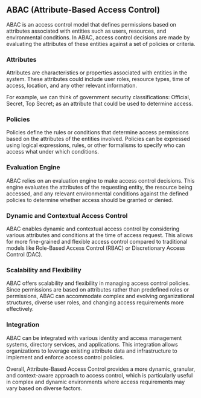 ## ABAC (Attribute-Based Access Control)
ABAC is an access control model that defines permissions based on attributes associated with entities such as users, resources, and environmental conditions.
In ABAC, access control decisions are made by evaluating the attributes of these entities against a set of policies or criteria.

### Attributes
Attributes are characteristics or properties associated with entities in the system.
These attributes could include user roles, resource types, time of access, location, and any other relevant information.

For example, we can think of government security classifications: Official, Secret, Top Secret; as an attribute that
could be used to determine access.

### Policies
Policies define the rules or conditions that determine access permissions based on the attributes of the entities involved.
Policies can be expressed using logical expressions, rules, or other formalisms to specify who can access what under which conditions.

### Evaluation Engine
ABAC relies on an evaluation engine to make access control decisions.
This engine evaluates the attributes of the requesting entity, the resource being accessed, and any relevant environmental conditions against the defined policies to determine whether access should be granted or denied.

### Dynamic and Contextual Access Control
ABAC enables dynamic and contextual access control by considering various
attributes and conditions at the time of access request. This allows for more fine-grained and flexible access control compared to traditional models like Role-Based Access Control (RBAC) or Discretionary Access Control (DAC).

### Scalability and Flexibility
ABAC offers scalability and flexibility in managing access control policies.
Since permissions are based on attributes rather than predefined roles or permissions, ABAC can accommodate complex and evolving organizational structures, diverse user roles, and changing access requirements more effectively.

### Integration
ABAC can be integrated with various identity and access management systems, directory services, and applications.
This integration allows organizations to leverage existing attribute data and infrastructure to implement and enforce access control policies.

Overall, Attribute-Based Access Control provides a more dynamic, granular, and context-aware approach to access control, which is particularly useful in complex and dynamic environments where access requirements may vary based on diverse factors.
